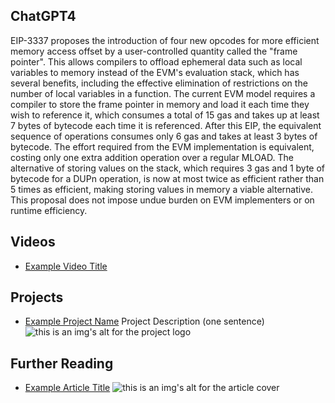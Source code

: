 ## ChatGPT4

EIP-3337 proposes the introduction of four new opcodes for more efficient memory access offset by a user-controlled quantity called the "frame pointer". This allows compilers to offload ephemeral data such as local variables to memory instead of the EVM's evaluation stack, which has several benefits, including the effective elimination of restrictions on the number of local variables in a function. The current EVM model requires a compiler to store the frame pointer in memory and load it each time they wish to reference it, which consumes a total of 15 gas and takes up at least 7 bytes of bytecode each time it is referenced. After this EIP, the equivalent sequence of operations consumes only 6 gas and takes at least 3 bytes of bytecode. The effort required from the EVM implementation is equivalent, costing only one extra addition operation over a regular MLOAD. The alternative of storing values on the stack, which requires 3 gas and 1 byte of bytecode for a DUPn operation, is now at most twice as efficient rather than 5 times as efficient, making storing values in memory a viable alternative. This proposal does not impose undue burden on EVM implementers or on runtime efficiency.

## Videos

- [Example Video Title](https://www.youtube.com/watch?v=TDGq4aeevgY)

## Projects

- [Example Project Name](https://xxxx.xxx/xxxxx) Project Description (one sentence) ![this is an img's alt for the project logo](https://xxxx.xxx/project-logo.xxx)

## Further Reading

- [Example Article Title](https://xxxx.xxx/xxxxx) ![this is an img's alt for the article cover](https://xxxx.xxx/article-cover.xxx)
